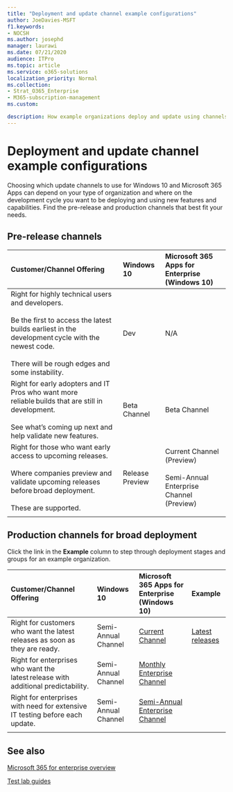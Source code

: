 ```yaml
---
title: "Deployment and update channel example configurations"
author: JoeDavies-MSFT
f1.keywords:
- NOCSH
ms.author: josephd
manager: laurawi
ms.date: 07/21/2020
audience: ITPro
ms.topic: article
ms.service: o365-solutions
localization_priority: Normal
ms.collection: 
- Strat_O365_Enterprise
- M365-subscription-management
ms.custom:

description: How example organizations deploy and update using channels.
---
```


# Deployment and update channel example configurations

Choosing which update channels to use for Windows 10 and Microsoft 365 Apps can depend on your type of organization and where on the development cycle you want to be deploying and using new features and capabilities. Find the pre-release and production channels that best fit your needs.

## Pre-release channels

| Customer/Channel Offering | Windows 10 | Microsoft 365 Apps for Enterprise (Windows 10) |
|:-------|:-------|:-----|
| Right for highly technical users and developers. ​<br><br> Be the first to access the latest builds earliest in the development cycle with the newest code. ​<br><br> There will be rough edges and some instability. | Dev | N/A |
| Right for early adopters and IT Pros who want more reliable builds that are still in development. ​<br><br> See what’s coming up next and help validate new features. | Beta Channel | Beta Channel |
| Right for those who want early access to upcoming releases. ​<br><br> Where companies preview and validate upcoming releases before broad deployment. ​<br><br> These are supported. <br>  | Release Preview | Current Channel (Preview) <br><br> Semi-Annual Enterprise Channel (Preview)|
||||

## Production channels for broad deployment

Click the link in the **Example** column to step through deployment stages and groups for an example organization.

| Customer/Channel Offering | Windows 10 | Microsoft 365 Apps for Enterprise (Windows 10) | Example |
|:-------|:-------|:-----|:-------|
| Right for customers who want the latest releases as soon as they are ready. | Semi-Annual Channel | [Current Channel](/deployoffice/overview-update-channels#current-channel-overview) | [Latest releases](deploy-update-channels-examples-rapid-deploy.md) |
| Right for enterprises who want the latest release with additional predictability. | Semi-Annual Channel | [Monthly Enterprise Channel](/deployoffice/overview-update-channels#monthly-enterprise-channel-overview) |  |
| Right for enterprises with need for extensive IT testing before each update. | Semi-Annual Channel | [Semi-Annual Enterprise Channel](/deployoffice/overview-update-channels#semi-annual-enterprise-channel-overview) |  |
|||||


## See also

[Microsoft 365 for enterprise overview](microsoft-365-overview.md)

[Test lab guides](m365-enterprise-test-lab-guides.md)